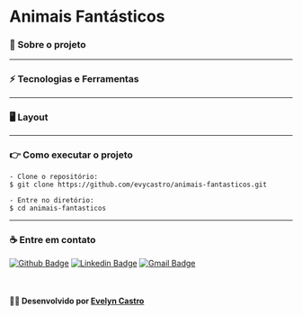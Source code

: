 # Animais Fantásticos  


### :bookmark_tabs: Sobre o projeto ###


---

 ### :zap: Tecnologias e Ferramentas ###

---

 ### 🖥️ Layout ###


---

### 👉 Como executar o projeto ###

``` 
- Clone o repositório:
$ git clone https://github.com/evycastro/animais-fantasticos.git

- Entre no diretório:
$ cd animais-fantasticos

```

---

### ☕ Entre em contato

[![Github Badge](https://img.shields.io/badge/-Github-000?style=flat-square&logo=Github&logoColor=white&link=https://github.com/evycastro)](https://github.com/evycastro)
   [![Linkedin Badge](https://img.shields.io/badge/-LinkedIn-blue?style=flat-square&logo=Linkedin&logoColor=white&link=https://www.linkedin.com/in/evelyn-ferreira-25b710218//)](https://www.linkedin.com/in/evelyn-ferreira-25b710218//)
   [![Gmail Badge](https://img.shields.io/badge/Gmail-D14836?style=square&logo=gmail&logoColor=white&link=mailto:evycastro8@gmail.com)](mailto:evycastro8@gmail.com)




&nbsp;

#### 👩‍💻 **Desenvolvido por [Evelyn Castro](https://github.com/evycastro)** ####



 
